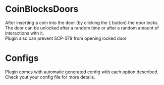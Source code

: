 ﻿# CoinBlocksDoors
After inserting a coin into the door (by clicking the `E` button) the door locks.<br>
The door can be unlocked after a random time or after a random amount of interactions with it.<br>
Plugin also can prevent SCP-079 from opening locked door
# Configs
Plugin comes with automatic generated config with each option described. Check yout your config file for more details.
